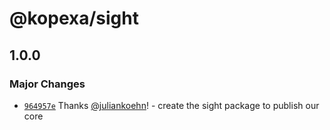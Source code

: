 # @kopexa/sight

## 1.0.0

### Major Changes

- [`964957e`](https://github.com/kopexa-grc/sight/commit/964957e50d73bafbb6697c2423afd0b02f68440b) Thanks [@juliankoehn](https://github.com/juliankoehn)! - create the sight package to publish our core
